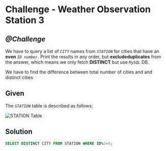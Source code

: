 # Challenge - Weather Observation Station 3

## *@Challenge*
We have to query a list of *`CITY`* names from *`STATION`* for cities that have an **even** *`ID number`*. Print the results in any order, but **excludeduplicates** from the answer, which means we only fetch **DISTINCT** but use *`MySQL`* DB.

We have to find the difference between total number of cities and and distinct cities

## Given
The *`STATION`* table is described as follows:

![STATION Table](https://s3.amazonaws.com/hr-challenge-images/9336/1449345840-5f0a551030-Station.jpg)


## Solution
```sql
SELECT DISTINCT CITY FROM STATION WHERE ID%2=0;
```